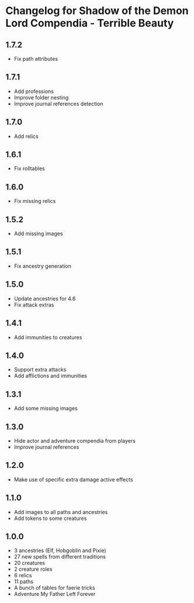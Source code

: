 # Changelog for Shadow of the Demon Lord Compendia - Terrible Beauty

## 1.7.2

- Fix path attributes

## 1.7.1

- Add professions
- Improve folder nesting
- Improve journal references detection

## 1.7.0

- Add relics

## 1.6.1

- Fix rolltables

## 1.6.0

- Fix missing relics

## 1.5.2

- Add missing images

## 1.5.1

- Fix ancestry generation

## 1.5.0

- Update ancestries for 4.6
- Fix attack extras

## 1.4.1

- Add immunities to creatures

## 1.4.0

- Support extra attacks
- Add afflictions and immunities

## 1.3.1

- Add some missing images

## 1.3.0

- Hide actor and adventure compendia from players
- Improve journal references

## 1.2.0

- Make use of specific extra damage active effects

## 1.1.0

- Add images to all paths and ancestries
- Add tokens to some creatures

## 1.0.0

- 3 ancestries (Elf, Hobgoblin and Pixie)
- 27 new spells from different traditions
- 20 creatures
- 2 creature roles
- 6 relics
- 11 paths
- A bunch of tables for faerie tricks
- Adventure My Father Left Forever